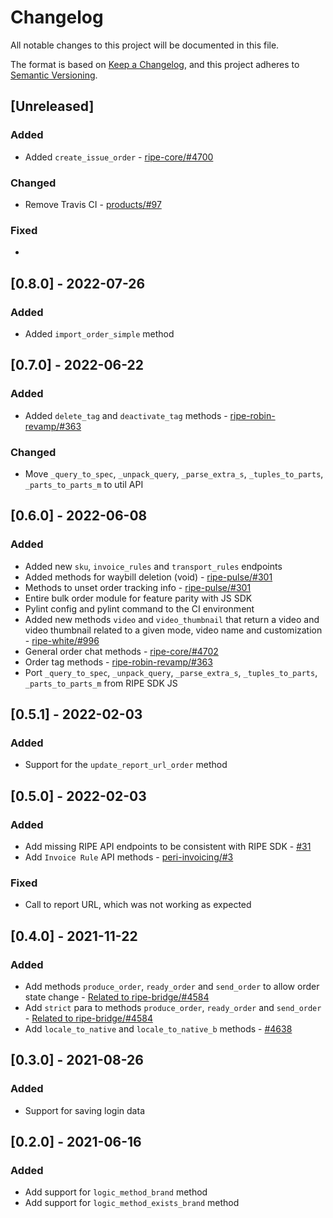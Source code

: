 # Changelog

All notable changes to this project will be documented in this file.

The format is based on [Keep a Changelog](https://keepachangelog.com/en/1.0.0/),
and this project adheres to [Semantic Versioning](https://semver.org/spec/v2.0.0.html).

## [Unreleased]

### Added

* Added `create_issue_order` - [ripe-core/#4700](https://github.com/ripe-tech/ripe-core/issues/4700)

### Changed

* Remove Travis CI - [products/#97](https://github.com/ripe-tech/products/issues/97)

### Fixed

*

## [0.8.0] - 2022-07-26

### Added

* Added `import_order_simple` method

## [0.7.0] - 2022-06-22

### Added

* Added `delete_tag` and `deactivate_tag` methods - [ripe-robin-revamp/#363](https://github.com/ripe-tech/ripe-robin-revamp/issues/363)

### Changed

* Move `_query_to_spec`, `_unpack_query`, `_parse_extra_s`, `_tuples_to_parts`, `_parts_to_parts_m` to util API

## [0.6.0] - 2022-06-08

### Added

* Added new `sku`, `invoice_rules` and `transport_rules` endpoints
* Added methods for waybill deletion (void) - [ripe-pulse/#301](https://github.com/ripe-tech/ripe-pulse/issues/301)
* Methods to unset order tracking info - [ripe-pulse/#301](https://github.com/ripe-tech/ripe-pulse/issues/301)
* Entire bulk order module for feature parity with JS SDK
* Pylint config and pylint command to the CI environment
* Added new methods `video` and `video_thumbnail` that return a video and video thumbnail related to a given mode, video name and customization - [ripe-white/#996](https://github.com/ripe-tech/ripe-white/issues/996)
* General order chat methods - [ripe-core/#4702](https://github.com/ripe-tech/ripe-core/issues/4702)
* Order tag methods - [ripe-robin-revamp/#363](https://github.com/ripe-tech/ripe-robin-revamp/issues/363)
* Port `_query_to_spec`, `_unpack_query`, `_parse_extra_s`, `_tuples_to_parts`, `_parts_to_parts_m` from RIPE SDK JS

## [0.5.1] - 2022-02-03

### Added

* Support for the `update_report_url_order` method

## [0.5.0] - 2022-02-03

### Added

* Add missing RIPE API endpoints to be consistent with RIPE SDK - [#31](https://github.com/ripe-tech/ripe-api/pull/31)
* Add `Invoice Rule` API methods - [peri-invoicing/#3](https://github.com/ripe-tech/peri-invoicing/issues/3)

### Fixed

* Call to report URL, which was not working as expected

## [0.4.0] - 2021-11-22

### Added

* Add methods `produce_order`, `ready_order` and `send_order` to allow order state change - [Related to ripe-bridge/#4584](https://github.com/ripe-tech/ripe-bridge/issues/148)
* Add `strict` para to methods `produce_order`, `ready_order` and `send_order` - [Related to ripe-bridge/#4584](https://github.com/ripe-tech/ripe-bridge/issues/148)
* Add `locale_to_native` and `locale_to_native_b` methods - [#4638](https://github.com/ripe-tech/ripe-core/issues/4638)

## [0.3.0] - 2021-08-26

### Added

* Support for saving login data

## [0.2.0] - 2021-06-16

### Added

* Add support for `logic_method_brand` method
* Add support for `logic_method_exists_brand` method
